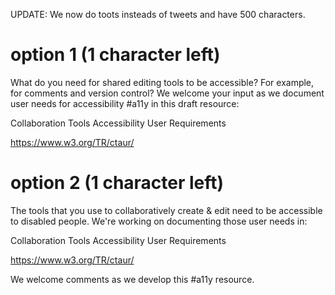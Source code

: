 UPDATE: We now do toots insteads of tweets and have 500 characters.

# option 1  (1 character left)

What do you need for shared editing tools to be accessible? For example, for comments and version control? We welcome your input as we document user needs for accessibility #a11y in this draft resource:

Collaboration Tools Accessibility User Requirements

https://www.w3.org/TR/ctaur/


# option 2 (1 character left)

The tools that you use to collaboratively create & edit need to be accessible to disabled people. We're working on documenting those user needs in:

Collaboration Tools Accessibility User Requirements

https://www.w3.org/TR/ctaur/

We welcome comments as we develop this #a11y resource.
